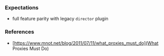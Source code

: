 
### Expectations

* full feature parity with legacy `director` plugin

### References

* [https://www.mnot.net/blog/2011/07/11/what_proxies_must_do](What Proxies Must Do)

